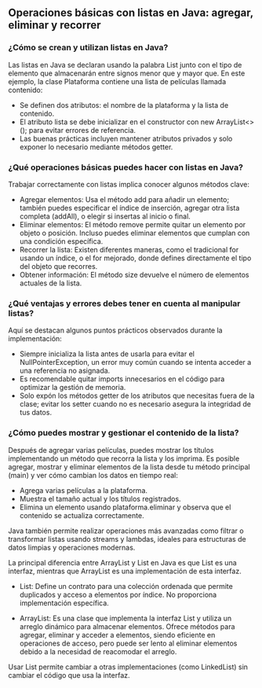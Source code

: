 <h2 align="left"> Operaciones básicas con listas en Java: agregar, eliminar y recorrer </h2>

<h3 align="left"> ¿Cómo se crean y utilizan listas en Java? </h3>

<p align="left"> Las listas en Java se declaran usando la palabra List junto con el tipo de elemento que almacenarán entre signos menor que y mayor que. En este ejemplo, la clase Plataforma contiene una lista de películas llamada contenido:

* Se definen dos atributos: el nombre de la plataforma y la lista de contenido.
* El atributo lista se debe inicializar en el constructor con new ArrayList<>(); para evitar errores de referencia.
* Las buenas prácticas incluyen mantener atributos privados y solo exponer lo necesario mediante métodos getter. </p>

<h3 align="left"> ¿Qué operaciones básicas puedes hacer con listas en Java? </h3>

<p align="left"> Trabajar correctamente con listas implica conocer algunos métodos clave:

* Agregar elementos: Usa el método add para añadir un elemento; también puedes especificar el índice de inserción, agregar otra lista completa (addAll), o elegir si insertas al inicio o final.
* Eliminar elementos: El método remove permite quitar un elemento por objeto o posición. Incluso puedes eliminar elementos que cumplan con una condición específica.
* Recorrer la lista: Existen diferentes maneras, como el tradicional for usando un índice, o el for mejorado, donde defines directamente el tipo del objeto que recorres.
* Obtener información: El método size devuelve el número de elementos actuales de la lista. </p>

<h3 align="left">¿Qué ventajas y errores debes tener en cuenta al manipular listas? </h3>

<p align="left"> Aquí se destacan algunos puntos prácticos observados durante la implementación:

* Siempre inicializa la lista antes de usarla para evitar el NullPointerException, un error muy común cuando se intenta acceder a una referencia no asignada.
* Es recomendable quitar imports innecesarios en el código para optimizar la gestión de memoria.
* Solo expón los métodos getter de los atributos que necesitas fuera de la clase; evitar los setter cuando no es necesario asegura la integridad de tus datos. </p>

<h3 align="left">¿Cómo puedes mostrar y gestionar el contenido de la lista? </h3>

<p align="left"> Después de agregar varias películas, puedes mostrar los títulos implementando un método que recorra la lista y los imprima. Es posible agregar, mostrar y eliminar elementos de la lista desde tu método principal (main) y ver cómo cambian los datos en tiempo real:

* Agrega varias películas a la plataforma.
* Muestra el tamaño actual y los títulos registrados.
* Elimina un elemento usando plataforma.eliminar y observa que el contenido se actualiza correctamente. 

Java también permite realizar operaciones más avanzadas como filtrar o transformar listas usando streams y lambdas, ideales para estructuras de datos limpias y operaciones modernas.

</p>

<p>La principal diferencia entre ArrayList y List en Java es que List es una interfaz, mientras que ArrayList es una implementación de esta interfaz.

* List: Define un contrato para una colección ordenada que permite duplicados y acceso a elementos por índice. No proporciona implementación específica.

* ArrayList: Es una clase que implementa la interfaz List y utiliza un arreglo dinámico para almacenar elementos. Ofrece métodos para agregar, eliminar y acceder a elementos, siendo eficiente en operaciones de acceso, pero puede ser lento al eliminar elementos debido a la necesidad de reacomodar el arreglo.

Usar List permite cambiar a otras implementaciones (como LinkedList) sin cambiar el código que usa la interfaz.</p>